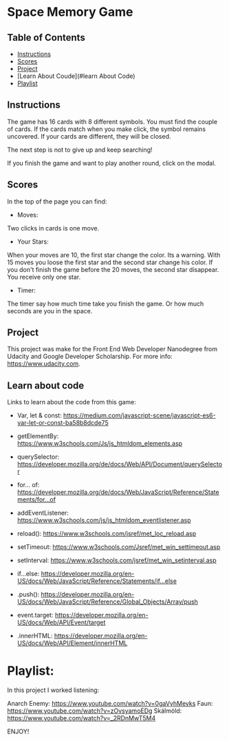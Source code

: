 # Space Memory Game

## Table of Contents

* [Instructions](#instructions)
* [Scores](#scores)
* [Project](#contributing)
* [Learn About Coude](#learn About Code)
* [Playlist](#playlist)

## Instructions

The game has 16 cards with 8 different symbols. You must find the couple of cards. If the cards match when you make click, the symbol remains uncovered. If your cards are different, they will be closed.

The next step is not to give up and keep searching!

If you finish the game and want to play another round, click on the modal.

## Scores

In the top of the page you can find:

- Moves:

Two clicks in cards is one move.

- Your Stars:

When your moves are 10, the first star change the color. Its a warning.
With 15 moves you loose the first star and the second star change his color.
If you don't finish the game before the 20 moves, the second star disappear.
You receive only one star.

- Timer:

The timer say how much time take you finish the game. Or how much seconds
are you in the space.

## Project

This project was make for the Front End Web Developer Nanodegree from Udacity
and Google Developer Scholarship. For more info: https://www.udacity.com.

## Learn about code

Links to learn about the code from this game:

- Var, let & const:
https://medium.com/javascript-scene/javascript-es6-var-let-or-const-ba58b8dcde75

- getElementBy:
https://www.w3schools.com/Js/js_htmldom_elements.asp

- querySelector:
https://developer.mozilla.org/de/docs/Web/API/Document/querySelector

- for... of:
https://developer.mozilla.org/de/docs/Web/JavaScript/Reference/Statements/for...of

- addEventListener:
https://www.w3schools.com/js/js_htmldom_eventlistener.asp

- reload():
https://www.w3schools.com/jsref/met_loc_reload.asp

- setTimeout:
https://www.w3schools.com/Jsref/met_win_settimeout.asp

- setInterval:
https://www.w3schools.com/jsref/met_win_setinterval.asp

- if...else:
https://developer.mozilla.org/en-US/docs/Web/JavaScript/Reference/Statements/if...else

- .push():
https://developer.mozilla.org/en-US/docs/Web/JavaScript/Reference/Global_Objects/Array/push

- event.target:
https://developer.mozilla.org/en-US/docs/Web/API/Event/target

- .innerHTML:
https://developer.mozilla.org/en-US/docs/Web/API/Element/innerHTML

# Playlist:

In this project I worked listening:

Anarch Enemy: https://www.youtube.com/watch?v=0gaVyhMevks
Faun: https://www.youtube.com/watch?v=zOvsyamoEDg
Skálmöld: https://www.youtube.com/watch?v=_2RDnMwT5M4

ENJOY!
